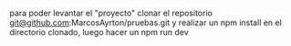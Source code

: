 para poder levantar el "proyecto" clonar el repositorio git@github.com:MarcosAyrton/pruebas.git y realizar un npm install en el directorio clonado, luego hacer un npm run dev
